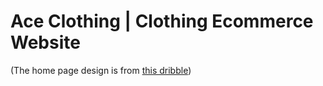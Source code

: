 # Ace Clothing | Clothing Ecommerce Website

(The home page design is from [this dribble](https://dribbble.com/shots/20628601-Clothing-Website-Concept))
